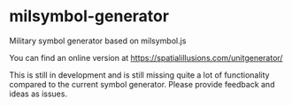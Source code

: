 # milsymbol-generator
Military symbol generator based on milsymbol.js

You can find an online version at https://spatialillusions.com/unitgenerator/

This is still in development and is still missing quite a lot of functionality compared to the current symbol generator. Please provide feedback and ideas as issues.
